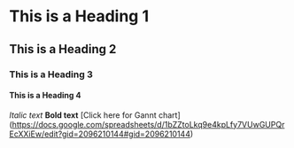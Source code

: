 # This is a Heading 1
## This is a Heading 2
### This is a Heading 3
#### This is a Heading 4
*Italic text*
**Bold text**
[Click here for Gannt chart] (https://docs.google.com/spreadsheets/d/1bZZtoLkq9e4kpLfy7VUwGUPQrEcXXiEw/edit?gid=2096210144#gid=2096210144)
